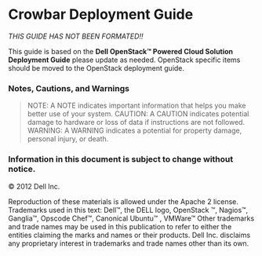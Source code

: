 # Crowbar Deployment Guide

_THIS GUIDE HAS NOT BEEN FORMATED!!_

This guide is based on the **Dell OpenStack™ Powered Cloud Solution Deployment Guide** please update as needed.  OpenStack specific items should be moved to the OpenStack deployment guide.

### Notes, Cautions, and Warnings

> NOTE: A NOTE indicates important information that helps you make better use of your system.
> CAUTION: A CAUTION indicates potential damage to hardware or loss of data if 
instructions are not followed.
> WARNING: A WARNING indicates a potential for property damage, personal 
injury, or death.

### Information in this document is subject to change without notice.

© 2012 Dell Inc. 

Reproduction of these materials is allowed under the Apache 2 license.
Trademarks used in this text: Dell™, the DELL logo, OpenStack ™, Nagios™, Ganglia™, Opscode Chef™, Canonical Ubuntu™ , VMWare™
Other trademarks and trade names may be used in this publication to refer to either the entities claiming the marks and names or their products. Dell Inc. disclaims any proprietary interest in trademarks and trade names other than its own.
